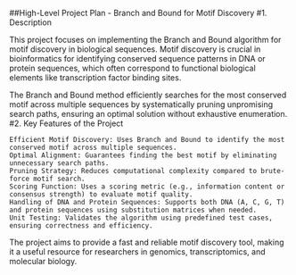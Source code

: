 ##High-Level Project Plan - Branch and Bound for Motif Discovery
#1. Description

This project focuses on implementing the Branch and Bound algorithm for motif discovery in biological sequences. Motif discovery is crucial in bioinformatics for identifying conserved sequence patterns in DNA or protein sequences, which often correspond to functional biological elements like transcription factor binding sites.

The Branch and Bound method efficiently searches for the most conserved motif across multiple sequences by systematically pruning unpromising search paths, ensuring an optimal solution without exhaustive enumeration.
#2. Key Features of the Project

    Efficient Motif Discovery: Uses Branch and Bound to identify the most conserved motif across multiple sequences.
    Optimal Alignment: Guarantees finding the best motif by eliminating unnecessary search paths.
    Pruning Strategy: Reduces computational complexity compared to brute-force motif search.
    Scoring Function: Uses a scoring metric (e.g., information content or consensus strength) to evaluate motif quality.
    Handling of DNA and Protein Sequences: Supports both DNA (A, C, G, T) and protein sequences using substitution matrices when needed.
    Unit Testing: Validates the algorithm using predefined test cases, ensuring correctness and efficiency.

The project aims to provide a fast and reliable motif discovery tool, making it a useful resource for researchers in genomics, transcriptomics, and molecular biology.